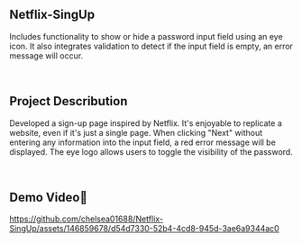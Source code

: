 ## Netflix-SingUp
Includes functionality to show or hide a password input field using an eye icon. It also integrates validation to detect if the input field is empty, an error message will occur.

<br>

## Project Describution
Developed a sign-up page inspired by Netflix. It's enjoyable to replicate a website, even if it's just a single page. When clicking "Next" without entering any information into the input field, a red error message will be displayed. The eye logo allows users to toggle the visibility of the password.
<br>

<br>

## Demo Video🎥


https://github.com/chelsea01688/Netflix-SingUp/assets/146859678/d54d7330-52b4-4cd8-945d-3ae6a9344ac0





